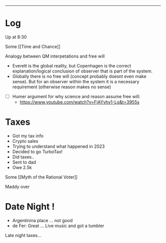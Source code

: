 

---

# Log

Up at 8:30 

Some [[Time and Chance]]

Analogy between QM interpetations and free will 
- Everett is the global reality, but Copenhagen is the correct explanation/logical conclusion of observer that is part of the system. 
- Globally there is no free will (concept probably doesnt even make sense). But for an observer within the system it is a necessary requirement (otherwise reason makes no sense)
- [ ] Humer argument for why science and reason assume free will:
	- https://www.youtube.com/watch?v=FjAYvhv1-Lg&t=3955s


# Taxes
- Got my tax info
- Crypto sales
- Trying to understand what happened in 2023
- Decided to go TurboTax!
- Did taxes.. 
- Sent to dad
- Owe 2.5k

Some [[Myth of the Rational Voter]]

Maddy over

# Date Night ! 
- Argentinina place ... not good 
- de Fer: Great ... Live music and got a tumbler

Late night taxes...
